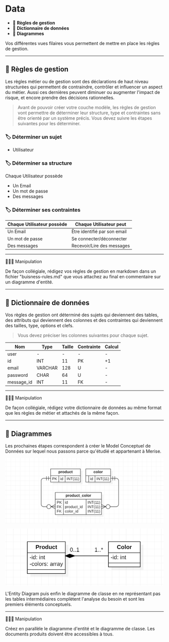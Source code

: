 # Data

* 🔖 **Règles de gestion**
* 🔖 **Dictionnaire de données**
* 🔖 **Diagrammes**

Vos différentes vues filaires vous permettent de mettre en place les règles de gestion.

___

## 📑 Règles de gestion

Les règles métier ou de gestion sont des déclarations de haut niveau structurées qui permettent de contraindre, contrôler et influencer un aspect du métier. Aussi ces dernières peuvent diminuer ou augmenter l'impact de risque, et encore prendre des décisions rationnelles.

> Avant de pouvoir créer votre couche modèle, les règles de gestion vont permettre de déterminer leur structure, type et contraintes sans être orienté par un système précis. Vous devez suivre les étapes suivantes pour les déterminer.

### 🏷️ **Déterminer un sujet**

* Utilisateur

### 🏷️ **Déterminer sa structure**

Chaque Utilisateur possède

* Un Email
* Un mot de passe
* Des messages

### 🏷️ **Déterminer ses contraintes**

|Chaque Utilisateur possède|Chaque Utilisateur peut|
|-|-|
|Un Email|Être identifié par son email|
|Un mot de passe|Se connecter/déconnecter|
|Des messages| Recevoir/Lire des messages|

___

👨🏻‍💻 Manipulation

De façon collégiale, rédigez vos règles de gestion en  markdown dans un fichier "buisness-rules.md" que vous attachez au final en commentaire sur un diagramme d'entité.

___

## 📑 Dictionnaire de données

Vos règles de gestion ont déterminé des sujets qui deviennent des tables, des attributs qui deviennent des colonnes et des contraintes qui deviennent des tailles, type, options et clefs.

> Vous devez préciser les colonnes suivantes pour chaque sujet.

|Nom|Type|Taille|Contrainte|Calcul|
|-|-|-|-|-|
|user|-|-|-|-|
|id|INT|11|PK|+1|
|email|VARCHAR|128|U|-|
|password|CHAR|64|U|-|
|message_id|INT|11|FK|-|

___

👨🏻‍💻 Manipulation

De façon collégiale, rédigez votre dictionnaire de données au même format que les règles de métier et attachés de la même façon.

___

## 📑 Diagrammes

Les prochaines étapes correspondent à créer le Model Conceptuel de Données sur lequel nous passons parce qu'étudié et appartenant à Merise.

![image](https://raw.githubusercontent.com/seeren-training/Methodo/master/wiki/resources/entity.png)

![image](https://raw.githubusercontent.com/seeren-training/Methodo/master/wiki/resources/class.png)

L'Entity Diagram puis enfin le diagramme de classe en ne représentant pas les tables intermédiaires complètent l'analyse du besoin et sont les premiers éléments conceptuels.

___

👨🏻‍💻 Manipulation

Créez en parallèle le diagramme d'entité et le diagramme de classe. Les documents produits doivent être accessibles à tous.